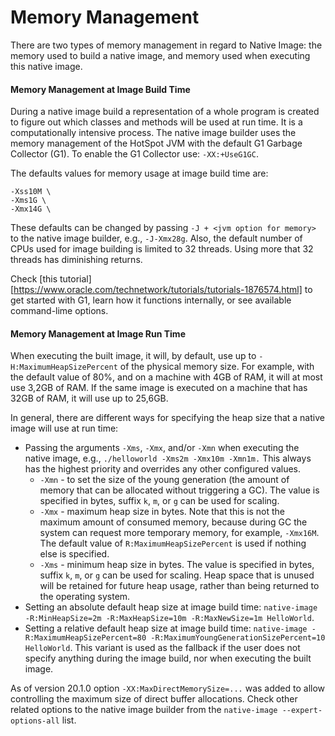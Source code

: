 # Memory Management

There are two types of memory management in regard to Native Image: the memory
used to build a native image, and memory used when executing this native image.


#### Memory Management at Image Build Time
During a native image build a representation of a whole program is created to
figure out which classes and methods will be used at run time. It is a
computationally intensive process. The native image builder uses the memory
management of the HotSpot JVM with the default G1 Garbage Collector (G1). To enable the G1 Collector use: `-XX:+UseG1GC`.

The defaults values for memory usage at image build time are:
```
-Xss10M \
-Xms1G \
-Xmx14G \
```
These defaults can be changed by passing `-J + <jvm option for memory>` to the native image builder, e.g., `-J-Xmx28g`.
Also, the default number of CPUs used for image building is limited to 32 threads. Using more that 32 threads has diminishing returns.

Check [this tutorial][https://www.oracle.com/technetwork/tutorials/tutorials-1876574.html]
to get started with G1, learn how it functions internally, or see available
command-lime options.

#### Memory Management at Image Run Time
When executing the built image, it will, by default, use up to
`-H:MaximumHeapSizePercent` of the physical memory size. For example, with the
default value of 80%, and on a machine with 4GB of RAM, it will at most use
3,2GB of RAM. If the same image is executed on a machine that has 32GB of RAM,
it will use up to 25,6GB.

In general, there are different ways for specifying the heap size that a native image will use at run time:
* Passing the arguments `-Xms`, `-Xmx`, and/or `-Xmn` when executing the native image, e.g., `./helloworld -Xms2m -Xmx10m -Xmn1m.` This always has the highest priority and overrides any other configured values.
  * `-Xmn` - to set the size of the young generation (the amount of memory that can be allocated without triggering a GC). The value is specified in bytes, suffix `k`, `m`, or `g` can be used for scaling.
  * `-Xmx` - maximum heap size in bytes. Note that this is not the maximum amount of consumed memory, because during GC the system can request more temporary memory, for example, `-Xmx16M`. The default value of `R:MaximumHeapSizePercent` is used if nothing else is specified.
  * `-Xms` - minimum heap size in bytes. The value is specified in bytes, suffix `k`, `m`, or `g` can be used for scaling. Heap space that is unused will be retained for future heap usage, rather than being returned to the operating system.
* Setting an absolute default heap size at image build time: `native-image -R:MinHeapSize=2m -R:MaxHeapSize=10m -R:MaxNewSize=1m HelloWorld`.
* Setting a relative default heap size at image build time: `native-image -R:MaximumHeapSizePercent=80 -R:MaximumYoungGenerationSizePercent=10 HelloWorld`. This variant is used as the fallback if the user does not specify anything during the image build, nor when executing the built image.

As of version 20.1.0 option `-XX:MaxDirectMemorySize=...` was added to allow
controlling the maximum size of direct buffer allocations. Check other related options to the native image builder from the `native-image --expert-options-all` list.
